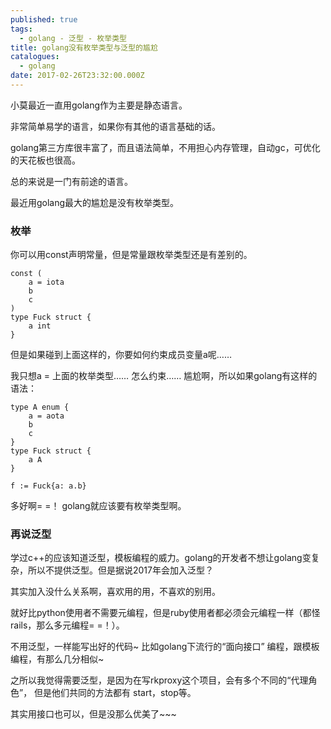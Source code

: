 ```yaml
---
published: true
tags:
  - golang - 泛型 - 枚举类型
title: golang没有枚举类型与泛型的尴尬
catalogues:
  - golang
date: 2017-02-26T23:32:00.000Z
---
```

小莫最近一直用golang作为主要是静态语言。

非常简单易学的语言，如果你有其他的语言基础的话。

golang第三方库很丰富了，而且语法简单，不用担心内存管理，自动gc，可优化的天花板也很高。

总的来说是一门有前途的语言。

最近用golang最大的尴尬是没有枚举类型。

### 枚举

你可以用const声明常量，但是常量跟枚举类型还是有差别的。

```golang
const (
	a = iota
    b
    c
)
type Fuck struct {
	a int
}
```

但是如果碰到上面这样的，你要如何约束成员变量a呢……

我只想a = 上面的枚举类型……
怎么约束…… 尴尬啊，所以如果golang有这样的语法：

```golang
type A enum {
	a = aota
    b
    c
}
type Fuck struct {
	a A
}

f := Fuck{a: a.b}
```

多好啊= =！ golang就应该要有枚举类型啊。


### 再说泛型

学过c++的应该知道泛型，模板编程的威力。golang的开发者不想让golang变复杂，所以不提供泛型。但是据说2017年会加入泛型？

其实加入没什么关系啊，喜欢用的用，不喜欢的别用。

就好比python使用者不需要元编程，但是ruby使用者都必须会元编程一样（都怪rails，那么多元编程= =！）。

不用泛型，一样能写出好的代码~ 比如golang下流行的“面向接口” 编程，跟模板编程，有那么几分相似~


之所以我觉得需要泛型，是因为在写rkproxy这个项目，会有多个不同的“代理角色”， 但是他们共同的方法都有 start，stop等。

其实用接口也可以，但是没那么优美了~~~
